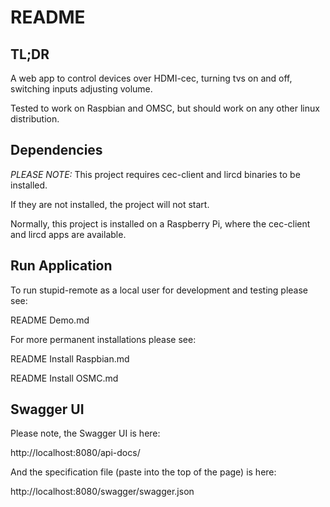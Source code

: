 README
======


TL;DR
-----

A web app to control devices over HDMI-cec, turning tvs on and off, switching inputs adjusting volume.

Tested to work on Raspbian and OMSC, but should work on any other linux distribution.


Dependencies
------------

*PLEASE NOTE:* This project requires cec-client and lircd binaries to be installed.

If they are not installed, the project will not start.

Normally, this project is installed on a Raspberry Pi, where the cec-client and lircd apps are available.


Run Application
---------------

To run stupid-remote as a local user for development and testing please see:

README Demo.md  


For more permanent installations please see:

README Install Raspbian.md  

README Install OSMC.md  


Swagger UI
----------

Please note, the Swagger UI is here:

http://localhost:8080/api-docs/

And the specification file (paste into the top of the page) is here:

http://localhost:8080/swagger/swagger.json